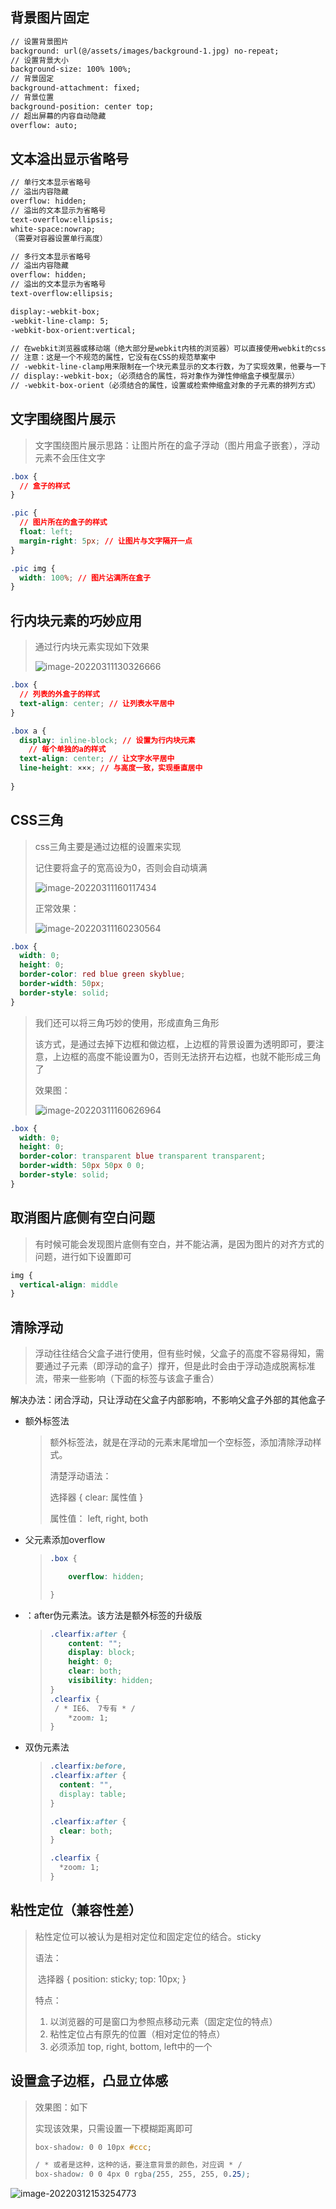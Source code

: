 ## 背景图片固定

```html
// 设置背景图片  
background: url(@/assets/images/background-1.jpg) no-repeat;
// 设置背景大小
background-size: 100% 100%;
// 背景固定
background-attachment: fixed;
// 背景位置
background-position: center top;
// 超出屏幕的内容自动隐藏
overflow: auto;
```



## 文本溢出显示省略号

```html
// 单行文本显示省略号
// 溢出内容隐藏
overflow: hidden;
// 溢出的文本显示为省略号
text-overflow:ellipsis;
white-space:nowrap;
（需要对容器设置单行高度）

// 多行文本显示省略号
// 溢出内容隐藏
overflow: hidden;
// 溢出的文本显示为省略号
text-overflow:ellipsis;

display:-webkit-box;
-webkit-line-clamp: 5;
-webkit-box-orient:vertical;

// 在webkit浏览器或移动端（绝大部分是webkit内核的浏览器）可以直接使用webkit的css扩展属性（webkit是私有属性）-webkit-line-clamp；
// 注意：这是一个不规范的属性，它没有在CSS的规范草案中
// -webkit-line-clamp用来限制在一个块元素显示的文本行数，为了实现效果，他要与一下webkit属性结合使用：
// display:-webkit-box;（必须结合的属性，将对象作为弹性伸缩盒子模型展示）
// -webkit-box-orient（必须结合的属性，设置或检索伸缩盒对象的子元素的排列方式）
```



## 文字围绕图片展示

> 文字围绕图片展示思路：让图片所在的盒子浮动（图片用盒子嵌套），浮动元素不会压住文字

```css
.box {
  // 盒子的样式
}

.pic {
  // 图片所在的盒子的样式
  float: left;
  margin-right: 5px; // 让图片与文字隔开一点
}

.pic img {
  width: 100%; // 图片沾满所在盒子
}

```



## 行内块元素的巧妙应用

> 通过行内块元素实现如下效果
>
> ![image-20220311130326666](C:\Users\烧鸡公\AppData\Roaming\Typora\typora-user-images\image-20220311130326666.png)

```css
.box {
  // 列表的外盒子的样式
  text-align: center; // 让列表水平居中
}

.box a {
  display: inline-block; // 设置为行内块元素
	// 每个单独的a的样式
  text-align: center; // 让文字水平居中
  line-height: ×××; // 与高度一致，实现垂直居中
 
}
```



## CSS三角

> css三角主要是通过边框的设置来实现
>
> 记住要将盒子的宽高设为0，否则会自动填满
>
> ![image-20220311160117434](C:\Users\烧鸡公\AppData\Roaming\Typora\typora-user-images\image-20220311160117434.png)
>
> 正常效果：
>
> ![image-20220311160230564](C:\Users\烧鸡公\AppData\Roaming\Typora\typora-user-images\image-20220311160230564.png)

```css
.box {
  width: 0;
  height: 0;
  border-color: red blue green skyblue;
  border-width: 50px;
  border-style: solid;
}
```

> 我们还可以将三角巧妙的使用，形成直角三角形
>
> 该方式，是通过去掉下边框和做边框，上边框的背景设置为透明即可，要注意，上边框的高度不能设置为0，否则无法挤开右边框，也就不能形成三角了
>
> 效果图：
>
> ![image-20220311160626964](C:\Users\烧鸡公\AppData\Roaming\Typora\typora-user-images\image-20220311160626964.png)

```css
.box {
  width: 0;
  height: 0;
  border-color: transparent blue transparent transparent;
  border-width: 50px 50px 0 0;
  border-style: solid;
}
```



## 取消图片底侧有空白问题

> 有时候可能会发现图片底侧有空白，并不能沾满，是因为图片的对齐方式的问题，进行如下设置即可

```css
img {
  vertical-align: middle
}
```



## 清除浮动

> 浮动往往结合父盒子进行使用，但有些时候，父盒子的高度不容易得知，需要通过子元素（即浮动的盒子）撑开，但是此时会由于浮动造成脱离标准流，带来一些影响（下面的标签与该盒子重合）

解决办法：闭合浮动，只让浮动在父盒子内部影响，不影响父盒子外部的其他盒子

- 额外标签法

  > 额外标签法，就是在浮动的元素末尾增加一个空标签，添加清除浮动样式。
  >
  > 清楚浮动语法：
  >
  > 选择器 { clear: 属性值 }
  >
  > 属性值： left, right, both

- 父元素添加overflow

  > ```css
  > .box {
  > 
  > 	overflow: hidden;
  > 
  > }
  > ```
  >
  > 

- ：after伪元素法。该方法是额外标签的升级版

  > ```css
  > .clearfix:after {
  > 	content: "";
  > 	display: block;
  > 	height: 0;
  > 	clear: both;
  > 	visibility: hidden;
  > }
  > .clearfix {
  >  / * IE6、 7专有 * /
  > 	*zoom: 1;
  > }
  > ```
  >
  > 

- 双伪元素法

  > ```css
  > .clearfix:before,
  > .clearfix:after {
  >   content: "",
  >   display: table;
  > }
  > 
  > .clearfix:after {
  >   clear: both;
  > }
  > 
  > .clearfix {
  >   *zoom: 1;
  > }
  > ```

## 粘性定位（兼容性差）

> 粘性定位可以被认为是相对定位和固定定位的结合。sticky
>
> 语法：
>
> ​	选择器 { position: sticky; top: 10px; }
>
> 特点：
>
> 	1. 以浏览器的可是窗口为参照点移动元素（固定定位的特点）
> 	1. 粘性定位占有原先的位置（相对定位的特点）
> 	1. 必须添加 top, right, bottom, left中的一个

## 设置盒子边框，凸显立体感

> 效果图：如下
>
> 实现该效果，只需设置一下模糊距离即可
>
> ```css
> box-shadow: 0 0 10px #ccc;
> 
> / * 或者是这种，这种的话，要注意背景的颜色，对应调 * /
> box-shadow: 0 0 4px 0 rgba(255, 255, 255, 0.25);
> ```

![image-20220312153254773](C:\Users\烧鸡公\AppData\Roaming\Typora\typora-user-images\image-20220312153254773.png)

